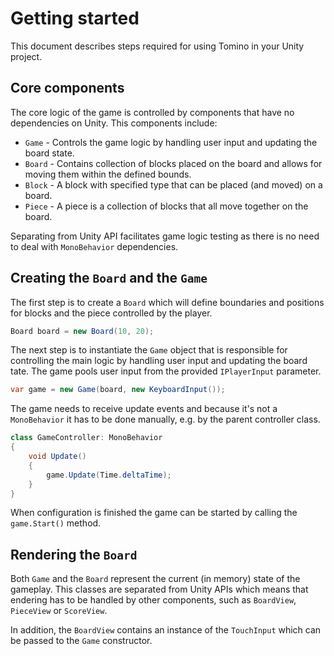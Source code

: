 # Getting started

This document describes steps required for using Tomino in your Unity project.

## Core components

The core logic of the game is controlled by components that have no dependencies on Unity. This components include:

- `Game` - Controls the game logic by handling user input and updating the board state.
- `Board` - Contains collection of blocks placed on the board and allows for moving them within the defined bounds.
- `Block` - A block with specified type that can be placed (and moved) on a board.
- `Piece` - A piece is a collection of blocks that all move together on the board.

Separating from Unity API facilitates game logic testing as there is no need to deal with `MonoBehavior` dependencies.

## Creating the `Board` and the `Game`

The first step is to create a `Board` which will define boundaries and positions for blocks and the piece controlled by the player.

```csharp
Board board = new Board(10, 20);
```

The next step is to instantiate the `Game` object that is responsible for controlling the main logic by handling user input and updating the board tate. The game pools user input from the provided `IPlayerInput` parameter.

```csharp
var game = new Game(board, new KeyboardInput());
```

The game needs to receive update events and because it's not a `MonoBehavior` it has to be done manually, e.g. by the parent controller class.

```csharp
class GameController: MonoBehavior
{
    void Update()
    {
        game.Update(Time.deltaTime);
    }
}
```

When configuration is finished the game can be started by calling the `game.Start()` method.

## Rendering the `Board`

Both `Game` and the `Board` represent the current (in memory) state of the gameplay. This classes are separated from Unity APIs which means that endering has to be handled by other components, such as `BoardView`, `PieceView` or `ScoreView`.

In addition, the `BoardView` contains an instance of the `TouchInput` which can be passed to the `Game` constructor.